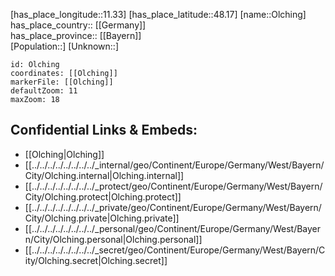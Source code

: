 ﻿---
location: [48.17,11.33] 
mapzoom: [7,12] 
mapmarker: city 
type: City
tags:
- geo/City


SpocWebEntityId: 33086
isDeleted: false
confidential: public

---
[has_place_longitude::11.33] 
[has_place_latitude::48.17] 
[name::Olching] 
has_place_country:: [[Germany]]  
has_place_province:: [[Bayern]]  
[Population::] 
[Unknown::] 


```leaflet
id: Olching
coordinates: [[Olching]] 
markerFile: [[Olching]] 
defaultZoom: 11 
maxZoom: 18
```


## Confidential Links & Embeds: 
- [[Olching|Olching]]  
- [[../../../../../../../../_internal/geo/Continent/Europe/Germany/West/Bayern/City/Olching.internal|Olching.internal]] 
- [[../../../../../../../../_protect/geo/Continent/Europe/Germany/West/Bayern/City/Olching.protect|Olching.protect]] 
- [[../../../../../../../../_private/geo/Continent/Europe/Germany/West/Bayern/City/Olching.private|Olching.private]] 
- [[../../../../../../../../_personal/geo/Continent/Europe/Germany/West/Bayern/City/Olching.personal|Olching.personal]] 
- [[../../../../../../../../_secret/geo/Continent/Europe/Germany/West/Bayern/City/Olching.secret|Olching.secret]] 

